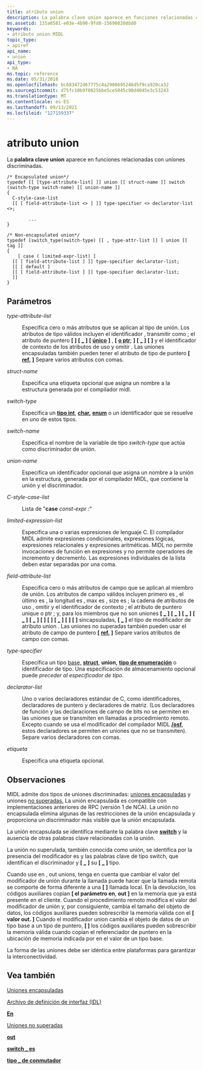 ```yaml
---
title: atributo union
description: La palabra clave union aparece en funciones relacionadas con uniones discriminadas.
ms.assetid: 135a6581-e03e-4b90-9fd8-15690820dbd0
keywords:
- atributo union MIDL
topic_type:
- apiref
api_name:
- union
api_type:
- NA
ms.topic: reference
ms.date: 05/31/2018
ms.openlocfilehash: bc683472d67775c4a2900695246d5f9ca920ca32
ms.sourcegitcommit: d75fc10b9f0825bbe5ce5045c90d4045e3c53243
ms.translationtype: MT
ms.contentlocale: es-ES
ms.lasthandoff: 09/13/2021
ms.locfileid: "127159337"
---
```

# <a name="union-attribute"></a>atributo union

La **palabra clave union** aparece en funciones relacionadas con uniones discriminadas.

``` syntax
/* Encapsulated union*/
typedef [[ [type-attribute-list] ]] union [[ struct-name ]] switch (switch-type switch-name) [[ union-name ]] 
{
  C-style-case-list 
  [[ [ field-attribute-list <> ] ]] type-specifier <> declarator-list <>;

        ...
}

/* Non-encapsulated union*/
typedef [switch_type(switch-type) [[ , type-attr-list ]] ] union [[ tag ]] 
{ 
    [ case ( limited-expr-list) ]
  [[ [ field-attribute-list ] ]] type-specifier declarator-list;
  [[ [ default ]
  [[ [ field-attribute-list ] ]] type-specifier declarator-list;
  ]]
}
```

## <a name="parameters"></a>Parámetros

<dl> <dt>

*type-attribute-list* 
</dt> <dd>

Especifica cero o más atributos que se aplican al tipo de unión. Los atributos de tipo válidos incluyen el identificador , transmitir como ; el atributo de puntero **\[** [](handle.md) **\]** **\[** [**\_**](transmit-as.md) **\]** **\[** [**único**](unique.md) **\]** , **\[** [**o ptr**](ptr.md); **\]** **\[** [**\_**](context-handle.md) **\]** **\[** [](ignore.md) **\]** y el identificador de contexto de los atributos de uso y omitir . Las uniones encapsuladas también pueden tener el atributo de tipo de puntero **\[** [**ref.**](ref.md) **\]** Separe varios atributos con comas.

</dd> <dt>

*struct-name* 
</dt> <dd>

Especifica una etiqueta opcional que asigna un nombre a la estructura generada por el compilador midl.

</dd> <dt>

*switch-type* 
</dt> <dd>

Especifica un [**tipo int**](int.md), [**char,**](char-idl.md) [**enum**](enum.md) o un identificador que se resuelve en uno de estos tipos.

</dd> <dt>

*switch-name* 
</dt> <dd>

Especifica el nombre de la variable de tipo *switch-type* que actúa como discriminador de unión.

</dd> <dt>

*union-name* 
</dt> <dd>

Especifica un identificador opcional que asigna un nombre a la unión en la estructura, generada por el compilador MIDL, que contiene la unión y el discriminador.

</dd> <dt>

*C-style-case-list* 
</dt> <dd>

Lista de "**case** *const-expr* :"

</dd> <dt>

*limited-expression-list* 
</dt> <dd>

Especifica una o varias expresiones de lenguaje C. El compilador MIDL admite expresiones condicionales, expresiones lógicas, expresiones relacionales y expresiones aritméticas. MIDL no permite invocaciones de función en expresiones y no permite operadores de incremento y decremento. Las expresiones individuales de la lista deben estar separadas por una coma.

</dd> <dt>

*field-attribute-list* 
</dt> <dd>

Especifica cero o más atributos de campo que se aplican al miembro de unión. Los atributos de campo válidos incluyen primero es , el último es , la longitud es , max es , size es ; la cadena de atributos de uso , omitir y el identificador de contexto ; el atributo de puntero unique o ptr ; y, para los miembros que no son uniones **\[** [**\_**](first-is.md) **\]** **\[** [**\_**](last-is.md) **\]** **\[** [**\_**](length-is.md) **\]** **\[** [**\_**](max-is.md) **\]** **\[** [**\_**](size-is.md) **\]** **\[** [](string.md) **\]** **\[** [](ignore.md) **\]** **\[** [**\_**](context-handle.md) **\]** **\[** [](unique.md) **\]** **\[** [](ptr.md) **\]** sincapsuladas, **\[** [**\_**](switch-type.md) **\]** el tipo de modificador de atributo union . Las uniones no superadas también pueden usar el atributo de campo de puntero **\[** [**ref.**](ref.md) **\]** Separe varios atributos de campo con comas.

</dd> <dt>

*type-specifier* 
</dt> <dd>

Especifica un tipo [base,](midl-base-types.md) [**struct**](struct.md), **union,** [**tipo de enumeración**](enum.md) o identificador de tipo. Una especificación de almacenamiento opcional puede *preceder al especificador de tipo*.

</dd> <dt>

*declarator-list* 
</dt> <dd>

Uno o varios declaradores estándar de C, como identificadores, declaradores de puntero y declaradores de matriz. (Los declaradores de función y las declaraciones de campo de bits no se permiten en las uniones que se transmiten en llamadas a procedimiento remoto. Excepto cuando se usa el modificador del compilador MIDL [**/osf**](-osf.md), estos declaradores se permiten en uniones que no se transmiten). Separe varios declaradores con comas.

</dd> <dt>

*etiqueta* 
</dt> <dd>

Especifica una etiqueta opcional.

</dd> </dl>

## <a name="remarks"></a>Observaciones

MIDL admite dos tipos de uniones discriminadas: [uniones encapsuladas](encapsulated-unions.md) y uniones [no superadas.](nonencapsulated-unions.md) La unión encapsulada es compatible con implementaciones anteriores de RPC (versión 1 de NCA). La unión no encapsulada elimina algunas de las restricciones de la unión encapsulada y proporciona un discriminador más visible que la unión encapsulada.

La unión encapsulada se identifica mediante la palabra clave [**switch**](switch.md) y la ausencia de otras palabras clave relacionadas con la unión.

La unión no superulada, también conocida como unión, se identifica por la presencia del modificador es y las palabras clave de tipo switch, que identifican el discriminador y **\[** [**\_**](switch-is.md) **\]** su **\[** [**\_**](switch-type.md) **\]** tipo.

Cuando use en , out unions, tenga en cuenta que cambiar el valor del modificador de unión durante la llamada puede hacer que la llamada remota se comporte de forma diferente a una **\[** [](in.md) [](out-idl.md) **\]** llamada local. En la devolución, los códigos auxiliares copian **\[ el parámetro en**, **out \]** en la memoria que ya está presente en el cliente. Cuando el procedimiento remoto modifica el valor del modificador de unión y, por consiguiente, cambia el tamaño del objeto de datos, los códigos auxiliares pueden sobrescribir la memoria válida con el **\[ valor out. \]** Cuando el modificador union cambia el objeto de datos de un tipo base a un tipo de puntero, **\[ \]** los códigos auxiliares pueden sobrescribir la memoria válida cuando copian el referenciador de puntero en la ubicación de memoria indicada por en el valor de un tipo base.

La forma de las uniones debe ser idéntica entre plataformas para garantizar la interconectividad.

## <a name="see-also"></a>Vea también

<dl> <dt>

[Uniones encapsuladas](encapsulated-unions.md)
</dt> <dt>

[Archivo de definición de interfaz (IDL)](interface-definition-idl-file.md)
</dt> <dt>

[**En**](in.md)
</dt> <dt>

[Uniones no superadas](nonencapsulated-unions.md)
</dt> <dt>

[**out**](out-idl.md)
</dt> <dt>

[**switch \_ es**](switch-is.md)
</dt> <dt>

[**tipo \_ de conmutador**](switch-type.md)
</dt> </dl>

 

 




